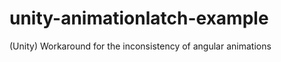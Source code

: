 unity-animationlatch-example
============================

(Unity) Workaround for the inconsistency of angular animations